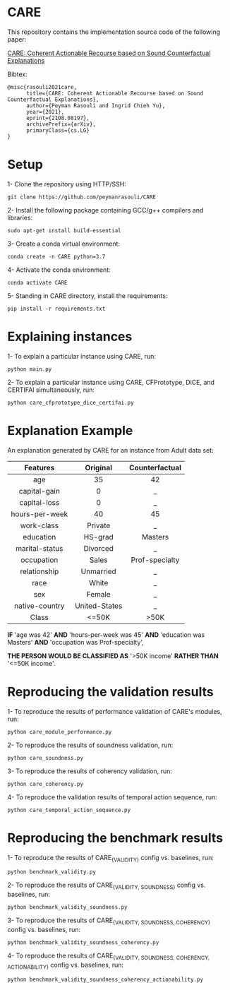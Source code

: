 # CARE

This repository contains the implementation source code of the following paper:

[CARE: Coherent Actionable Recourse based on Sound Counterfactual Explanations](https://arxiv.org/abs/2108.08197)

Bibtex:

    @misc{rasouli2021care,
          title={CARE: Coherent Actionable Recourse based on Sound Counterfactual Explanations}, 
          author={Peyman Rasouli and Ingrid Chieh Yu},
          year={2021},
          eprint={2108.08197},
          archivePrefix={arXiv},
          primaryClass={cs.LG}
    }

# Setup
1- Clone the repository using HTTP/SSH:
```
git clone https://github.com/peymanrasouli/CARE
```
2- Install the following package containing GCC/g++ compilers and libraries:
```
sudo apt-get install build-essential
```
3- Create a conda virtual environment:
```
conda create -n CARE python=3.7
```
4- Activate the conda environment: 
```
conda activate CARE
```
5- Standing in CARE directory, install the requirements:
```
pip install -r requirements.txt
```

# Explaining instances
1- To explain a particular instance using CARE, run:
```
python main.py
```
2- To explain a particular instance using CARE, CFPrototype, DiCE, and CERTIFAI simultaneously, run:
```
python care_cfprototype_dice_certifai.py
```

# Explanation Example
An explanation generated by CARE for an instance from Adult data set:

| Features | Original | Counterfactual |
|:---:|:---:|:---:|
| age | 35 | 42 |
| capital-gain | 0 | \_ |
| capital-loss | 0 | \_ |
| hours-per-week | 40 | 45 |
| work-class | Private | \_ |
| education | HS-grad | Masters |
| marital-status | Divorced | \_ |
| occupation | Sales | Prof-specialty |
| relationship | Unmarried | \_ |
| race | White | \_ |
| sex | Female | \_ |
| native-country | United-States | \_ |
| Class | <=50K | \>50K |


**IF** 'age was 42' **AND** 'hours-per-week was 45' **AND** 'education was Masters' **AND** 'occupation was Prof-specialty', 

**THE PERSON WOULD BE CLASSIFIED AS** '>50K income' **RATHER THAN**  '<=50K income'.

# Reproducing the validation results
1- To reproduce the results of performance validation of CARE's modules, run:
```
python care_module_performance.py
```
2- To reproduce the results of soundness validation, run:
```
python care_soundness.py
```
3- To reproduce the results of coherency validation, run:
```
python care_coherency.py
```
4- To reproduce the validation results of temporal action sequence, run:
```
python care_temporal_action_sequence.py
```

# Reproducing the benchmark results
1- To reproduce the results of CARE<sub>{VALIDITY}</sub> config vs. baselines, run:
```
python benchmark_validity.py
```
2- To reproduce the results of CARE<sub>{VALIDITY, SOUNDNESS}</sub> config vs. baselines, run:
```
python benchmark_validity_soundness.py
```
3- To reproduce the results of CARE<sub>{VALIDITY, SOUNDNESS, COHERENCY}</sub> config vs. baselines, run:
```
python benchmark_validity_soundness_coherency.py
```
4- To reproduce the results of CARE<sub>{VALIDITY, SOUNDNESS, COHERENCY, ACTIONABILITY}</sub> config vs. baselines, run:
```
python benchmark_validity_soundness_coherency_actionability.py
```
